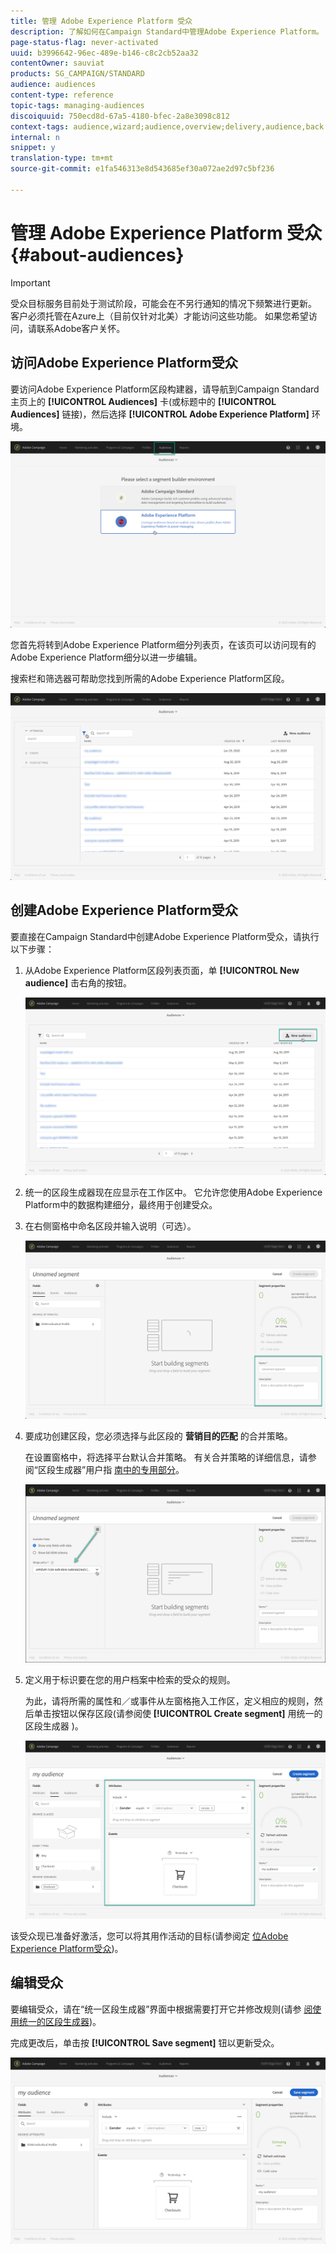 ```yaml
---
title: 管理 Adobe Experience Platform 受众
description: 了解如何在Campaign Standard中管理Adobe Experience Platform。
page-status-flag: never-activated
uuid: b3996642-96ec-489e-b146-c8c2cb52aa32
contentOwner: sauviat
products: SG_CAMPAIGN/STANDARD
audience: audiences
content-type: reference
topic-tags: managing-audiences
discoiquuid: 750ecd8d-67a5-4180-bfec-2a8e3098c812
context-tags: audience,wizard;audience,overview;delivery,audience,back
internal: n
snippet: y
translation-type: tm+mt
source-git-commit: e1fa546313e8d543685ef30a072ae2d97c5bf236

---
```



# 管理 Adobe Experience Platform 受众 {#about-audiences}

>[!IMPORTANT]
>
>受众目标服务目前处于测试阶段，可能会在不另行通知的情况下频繁进行更新。 客户必须托管在Azure上（目前仅针对北美）才能访问这些功能。 如果您希望访问，请联系Adobe客户关怀。

## 访问Adobe Experience Platform受众

要访问Adobe Experience Platform区段构建器，请导航到Campaign Standard主页上的 **[!UICONTROL Audiences]** 卡(或标题中的 **[!UICONTROL Audiences]** 链接)，然后选择 **[!UICONTROL Adobe Experience Platform]** 环境。

![](assets/aep_audiences_access.png)

您首先将转到Adobe Experience Platform细分列表页，在该页可以访问现有的Adobe Experience Platform细分以进一步编辑。

搜索栏和筛选器可帮助您找到所需的Adobe Experience Platform区段。

![](assets/aep_audiences_list.png)

## 创建Adobe Experience Platform受众

要直接在Campaign Standard中创建Adobe Experience Platform受众，请执行以下步骤：

1. 从Adobe Experience Platform区段列表页面，单 **[!UICONTROL New audience]** 击右角的按钮。

   ![](assets/aep_audiences_creation_create.png)

1. 统一的区段生成器现在应显示在工作区中。 它允许您使用Adobe Experience Platform中的数据构建细分，最终用于创建受众。

1. 在右侧窗格中命名区段并输入说明（可选）。

   ![](assets/aep_audiences_creation_edit_name.png)

1. 要成功创建区段，您必须选择与此区段的 **营销目的匹配** 的合并策略。

   在设置窗格中，将选择平台默认合并策略。 有关合并策略的详细信息，请参阅“区段生成器”用户指 [南中的专用部分](https://docs.adobe.com/content/help/en/experience-platform/segmentation/ui/overview.html)。

   ![](assets/aep_audiences_mergepolicy.png)

1. 定义用于标识要在您的用户档案中检索的受众的规则。

   为此，请将所需的属性和／或事件从左窗格拖入工作区，定义相应的规则，然后单击按钮以保存区段(请参阅使 **[!UICONTROL Create segment]** 用统一的区段生成器 [](../../audiences/using/aep-using-segment-builder.md))。

   ![](assets/aep_audiences_creation_query.png)

该受众现已准备好激活，您可以将其用作活动的目标(请参阅定 [位Adobe Experience Platform受众](../../automating/using/aep-targeting-audiences.md))。

## 编辑受众

要编辑受众，请在“统一区段生成器”界面中根据需要打开它并修改规则(请参 [阅使用统一的区段生成器](../../audiences/using/aep-using-segment-builder.md))。

完成更改后，单击按 **[!UICONTROL Save segment]** 钮以更新受众。

![](assets/aep_audiences_editing.png)
